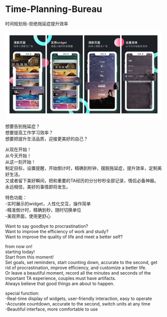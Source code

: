 # Time-Planning-Bureau
时间规划局-拒绝拖延症提升效率

![imgae](https://github.com/PSuiyi/Time-Planning-Bureau/blob/master/app%401x.jpg)

想要告别拖延症？  
想要提高工作学习效率？  
想要把提升生活品质，迎接更美好的自己？  

从现在开始！  
从今天开始！  
从这一刻开始！  
制定目标，设置提醒，开始倒计时，精确到秒钟，摆脱拖延症，提升效率，定制美好生活。  
又或者留下美好瞬间，把和重要的TA经历的分分秒秒全部记录，情侣必备神器。  
永远相信，美好的事情即将发生。  

特色功能：  
-实时展示的widget，人性化交互，操作简单  
-精准倒计时，精确到秒，随时切换单位  
-美观界面，使用更舒心  

Want to say goodbye to procrastination?  
Want to improve the efficiency of work and study?  
Want to improve the quality of life and meet a better self?  

from now on!  
starting today!  
Start from this moment!  
Set goals, set reminders, start counting down, accurate to the second, get rid of procrastination, improve efficiency, and customize a better life.  
Or leave a beautiful moment, record all the minutes and seconds of the important TA experience, couples must have artifacts.  
Always believe that good things are about to happen.  

special function:  
-Real-time display of widgets, user-friendly interaction, easy to operate  
-Accurate countdown, accurate to the second, switch units at any time  
-Beautiful interface, more comfortable to use  
